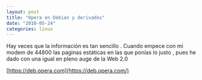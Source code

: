 ```yaml
---
layout: post
title: "Opera en Debian y derivados"
date: "2010-05-24"
categories: linux
---
```


Hay veces que la información es tan sencillo . Cuando empece con mi modem de 44800 las paginas estáticas en las que ponías lo justo , pues he dado con una igual en pleno auge de la Web 2.0

[https://deb.opera.com](https://deb.opera.com/)
